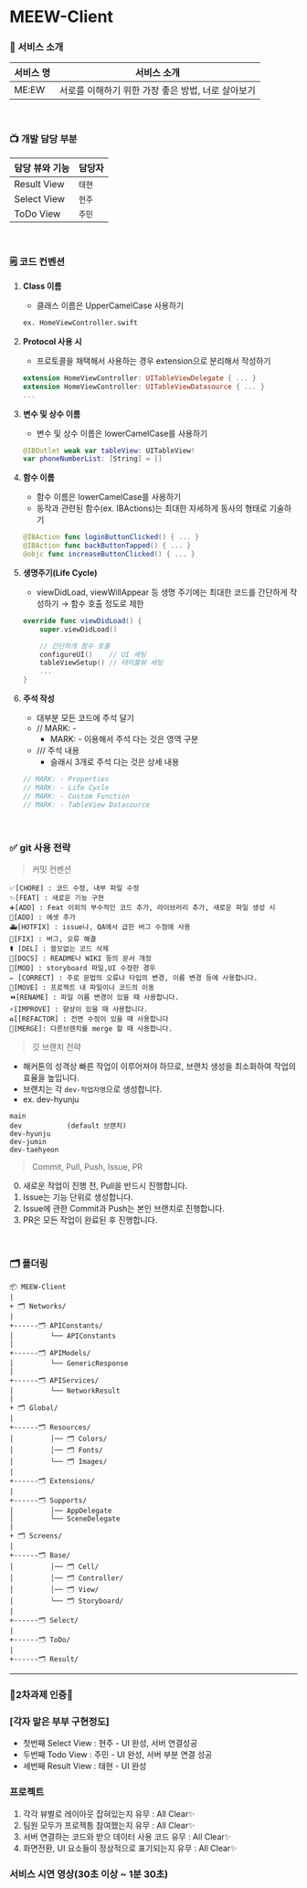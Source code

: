 # MEEW-Client

### 🎁 서비스 소개 
|서비스 명|서비스 소개|
|--|--|
|ME:EW|서로를 이해하기 위한 가장 좋은 방법, 너로 살아보기|

<br />

### 📺 개발 담당 부분
|담당 뷰와 기능|담당자|
|--|--|
|Result View|`태현`|
|Select View|`현주`|
|ToDo View|`주민`|

<br />

### 🗒 코드 컨벤션

1. **Class 이름**
    - 클래스 이름은 UpperCamelCase 사용하기
    
    ```python
    ex. HomeViewController.swift
    ```
    
2. **Protocol 사용 시**
    - 프로토콜을 채택해서 사용하는 경우 extension으로 분리해서 작성하기
    
    ```swift
    extension HomeViewController: UITableViewDelegate { ... }
    extension HomeViewController: UITableViewDatasource { ... }
    ...
    ```

3. **변수 및 상수 이름**
    - 변수 및 상수 이름은 lowerCamelCase를 사용하기
    
    ```swift
    @IBOutlet weak var tableView: UITableView!
    var phoneNumberList: [String] = []
    ```
    
4. **함수 이름** 
    - 함수 이름은 lowerCamelCase를 사용하기
    - 동작과 관련된 함수(ex. IBActions)는 최대한 자세하게 동사의 형태로 기술하기
    
    ```swift
    @IBAction func loginButtonClicked() { ... }
    @IBAction func backButtonTapped() { ... }
    @objc func increaseButtonClicked() { ... }
    ```
    
5. **생명주기(Life Cycle)**
    - viewDidLoad, viewWillAppear 등 생명 주기에는 최대한 코드를 간단하게 작성하기 → 함수 호출 정도로 제한
    
    ```swift
    override func viewDidLoad() {
    	super.viewDidLoad()
    
    	// 간단하게 함수 호출
    	configureUI()    // UI 세팅
    	tableViewSetup() // 테이블뷰 세팅
    	...
    }
    ```
    
6. **주석 작성**
    - 대부분 모든 코드에 주석 달기
    - // MARK: -
        - MARK: - 이용해서 주석 다는 것은 영역 구분
    - /// 주석 내용
        - 슬래시 3개로 주석 다는 것은 상세 내용
    
    ```swift
    // MARK: - Properties
    // MARK: - Life Cycle
    // MARK: - Custom Function
    // MARK: - TableView Datasource
    ```


<br />

### ✅ git 사용 전략
> 커밋 컨벤션
```
✅[CHORE] : 코드 수정, 내부 파일 수정
✨[FEAT] : 새로운 기능 구현
➕[ADD] : Feat 이외의 부수적인 코드 추가, 라이브러리 추가, 새로운 파일 생성 시
🍱[ADD] : 에셋 추가
🚑️[HOTFIX] : issue나, QA에서 급한 버그 수정에 사용
🔨[FIX] : 버그, 오류 해결
⚰️ [DEL] : 쓸모없는 코드 삭제
📝[DOCS] : README나 WIKI 등의 문서 개정
💄[MOD] : storyboard 파일,UI 수정한 경우
✏️ [CORRECT] : 주로 문법의 오류나 타입의 변경, 이름 변경 등에 사용합니다.
🚚[MOVE] : 프로젝트 내 파일이나 코드의 이동
⏪️[RENAME] : 파일 이름 변경이 있을 때 사용합니다.
⚡️[IMPROVE] : 향상이 있을 때 사용합니다.
♻️[[REFACTOR] : 전면 수정이 있을 때 사용합니다
🔀[MERGE]: 다른브렌치를 merge 할 때 사용합니다.
```

> 깃 브랜치 전략

- 해커톤의 성격상 빠른 작업이 이루어져야 하므로, 브랜치 생성을 최소화하여 작업의 효율을 높입니다.
- 브랜치는 각 `dev-작업자명`으로 생성합니다.
- ex. dev-hyunju
```
main
dev           (default 브랜치)
dev-hyunju
dev-jumin
dev-taehyeon
```

> Commit, Pull, Push, Issue, PR

0. 새로운 작업이 진행 전, Pull을 반드시 진행합니다.
1. Issue는 기능 단위로 생성합니다.
2. Issue에 관한 Commit과 Push는 본인 브랜치로 진행합니다.
3. PR은 모든 작업이 완료된 후 진행합니다.

<br />

### 🗂 폴더링

```
📦 MEEW-Client
|
+ 🗂 Networks/
|
+------🗂 APIConstants/
│         └── APIConstants
|
+------🗂 APIModels/
│         └── GenericResponse
|
+------🗂 APIServices/
│         └── NetworkResult
|
+ 🗂 Global/
|
+------🗂 Resources/
│         │── 🗂 Colors/
│         │── 🗂 Fonts/
│         └── 🗂 Images/
|
+------🗂 Extensions/
|
+------🗂 Supports/
│         │── AppDelegate
│         └── SceneDelegate
|
+ 🗂 Screens/
|
+------🗂 Base/
│         │── 🗂 Cell/
│         │── 🗂 Controller/
│         │── 🗂 View/
│         └── 🗂 Storyboard/
|
+------🗂 Select/
|
+------🗂 ToDo/
|
+------🗂 Result/
```



----
### 🌱2차과제 인증🌱


### [각자 맡은 부부 구현정도]
- 첫번째 Select View : 현주 - UI 완성, 서버 연결성공
- 두번째 Todo View : 주민 - UI 완성, 서버 부분 연결 성공
- 세번째 Result View : 태현 - UI 완성



### 프로젝트
1) 각각 뷰별로 레이아웃 잡혀있는지 유무 : All Clear✨
2) 팀원 모두가 프로젝틍 참여했는지 유무 : All Clear✨
3) 서버 연결하는 코드와 받으 데이터 사용 코드 유무 : All Clear✨
4) 화면전환, UI 요소들이 정상적으로 표기되는지 유무 : All Clear✨


### 서비스 시연 영상(30초 이상 ~ 1분 30초)









